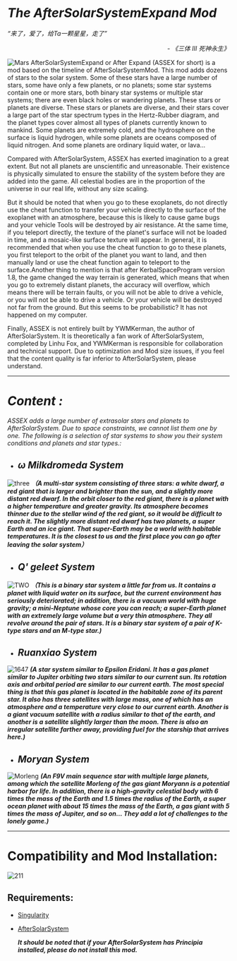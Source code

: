 # _The AfterSolarSystemExpand Mod_


_“来了，爱了，给Ta一颗星星，走了”_
_<p align="right">- 《三体 III 死神永生》 </p>_

![Mars](https://github.com/user-attachments/assets/bcb82aa6-28a4-4bd3-b5e7-69a6e772a9ab)
AfterSolarSystemExpand or After Expand (ASSEX for short) is a mod based on the timeline of AfterSolarSystemMod. This mod adds dozens of stars to the solar system. Some of these stars have a large number of stars, some have only a few planets, or no planets; some star systems contain one or more stars, both binary star systems or multiple star systems; there are even black holes or wandering planets. These stars or planets are diverse. These stars or planets are diverse, and their stars cover a large part of the star spectrum types in the Hertz-Rubber diagram, and the planet types cover almost all types of planets currently known to mankind. Some planets are extremely cold, and the hydrosphere on the surface is liquid hydrogen, while some planets are oceans composed of liquid nitrogen. And some planets are ordinary liquid water, or lava... 

Compared with AfterSolarSystem, ASSEX has exerted imagination to a great extent. But not all planets are unscientific and unreasonable. Their existence is physically simulated to ensure the stability of the system before they are added into the game. All celestial bodies are in the proportion of the universe in our real life, without any size scaling.

But it should be noted that when you go to these exoplanets, do not directly use the cheat function to transfer your vehicle directly to the surface of the exoplanet with an atmosphere, because this is likely to cause game bugs and your vehicle Tools will be destroyed by air resistance. At the same time, if you teleport directly, the texture of the planet's surface will not be loaded in time, and a mosaic-like surface texture will appear. In general, it is recommended that when you use the cheat function to go to these planets, you first teleport to the orbit of the planet you want to land, and then manually land or use the cheat function again to teleport to the surface.Another thing to mention is that after KerbalSpaceProgram version 1.8, the game changed the way terrain is generated, which means that when you go to extremely distant planets, the accuracy will overflow, which means there will be terrain faults, or you will not be able to drive a vehicle, or you will not be able to drive a vehicle. Or your vehicle will be destroyed not far from the ground. But this seems to be probabilistic? It has not happened on my computer.

Finally, ASSEX is not entirely built by YWMKerman, the author of AfterSolarSystem. It is theoretically a fan work of AfterSolarSystem, completed by Linhu Fox, and YWMKerman is responsible for collaboration and technical support. Due to optimization and Mod size issues, if you feel that the content quality is far inferior to AfterSolarSystem, please understand.

***

# _***Content :***_
_ASSEX adds a large number of extrasolar stars and planets to AfterSolarSystem. Due to space constraints, we cannot list them one by one. The following is a selection of star systems to show you their system conditions and planets and star types.:_


- ## ***ω Milkdromeda System***
![three](https://github.com/user-attachments/assets/48a24d4c-5d5d-46f6-99eb-d99f8e69fba7)
  _**（A multi-star system consisting of three stars: a white dwarf, a red giant that is larger and brighter than the sun, and a slightly more distant red dwarf. In the orbit closer to the red giant, there is a planet with a higher temperature and greater gravity. Its atmosphere becomes thinner due to the stellar wind of the red giant, so it would be difficult to reach it. The slightly more distant red dwarf has two planets, a super Earth and an ice giant. That super-Earth may be a world with habitable temperatures. It is the closest to us and the first place you can go after leaving the solar system）**_


  - ## ***Q' geleet System***
![TWO](https://github.com/user-attachments/assets/7f14685c-d051-478f-a1c6-7aaa8ad5184f)
  _**（This is a binary star system a little far from us. It contains a planet with liquid water on its surface, but the current environment has seriously deteriorated; in addition, there is a vacuum world with huge gravity; a mini-Neptune whose core you can reach; a super-Earth planet with an extremely large volume but a very thin atmosphere. They all revolve around the pair of stars. It is a binary star system of a pair of K-type stars and an M-type star.)**_



  - ## ***Ruanxiao System***
![1647](https://github.com/user-attachments/assets/aee1b15f-4e2a-498d-ae46-4a6063171098)
_**(A star system similar to Epsilon Eridani. It has a gas planet similar to Jupiter orbiting two stars similar to our current sun. Its rotation axis and orbital period are similar to our current earth. The most special thing is that this gas planet is located in the habitable zone of its parent star. It also has three satellites with large mass, one of which has an atmosphere and a temperature very close to our current earth. Another is a giant vacuum satellite with a radius similar to that of the earth, and another is a satellite slightly larger than the moon. There is also an irregular satellite farther away, providing fuel for the starship that arrives here.)**_
    
 - ## ***Moryan System***
![Morleng](https://github.com/user-attachments/assets/32739edf-b194-40b3-b299-fc5008fa4d7a)
_**(An F9V main sequence star with multiple large planets, among which the satellite Morleng of the gas giant Moryann is a potential harbor for life. In addition, there is a high-gravity celestial body with 6 times the mass of the Earth and 1.5 times the radius of the Earth, a super ocean planet with about 15 times the mass of the Earth, a gas giant with 5 times the mass of Jupiter, and so on... They add a lot of challenges to the lonely game.)**_


***
# Compatibility and  Mod Installation:
![211](https://github.com/user-attachments/assets/fbc4acc4-3dcb-4d46-94fd-dde88811002e)
## **Requirements:**
- [Singularity](https://github.com/LGhassen/Singularity/releases)
- [AfterSolarSystem](https://github.com/YWMKerman/AfterSolarSystem/releases)

  _**It should be noted that if your AfterSolarSystem has Principia installed, please do not install this mod.**_




